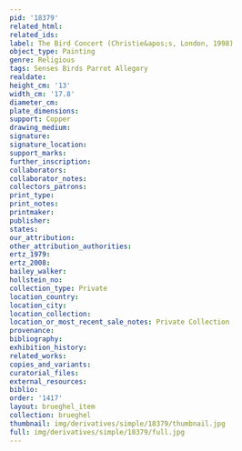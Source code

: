 ```yaml
---
pid: '18379'
related_html: 
related_ids: 
label: The Bird Concert (Christie&apos;s, London, 1998)
object_type: Painting
genre: Religious
tags: Senses Birds Parrot Allegory
realdate: 
height_cm: '13'
width_cm: '17.8'
diameter_cm: 
plate_dimensions: 
support: Copper
drawing_medium: 
signature: 
signature_location: 
support_marks: 
further_inscription: 
collaborators: 
collaborator_notes: 
collectors_patrons: 
print_type: 
print_notes: 
printmaker: 
publisher: 
states: 
our_attribution: 
other_attribution_authorities: 
ertz_1979: 
ertz_2008: 
bailey_walker: 
hollstein_no: 
collection_type: Private
location_country: 
location_city: 
location_collection: 
location_or_most_recent_sale_notes: Private Collection
provenance: 
bibliography: 
exhibition_history: 
related_works: 
copies_and_variants: 
curatorial_files: 
external_resources: 
biblio: 
order: '1417'
layout: brueghel_item
collection: brueghel
thumbnail: img/derivatives/simple/18379/thumbnail.jpg
full: img/derivatives/simple/18379/full.jpg
---
```

